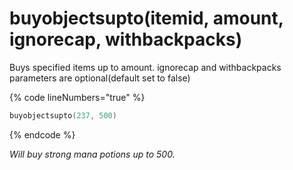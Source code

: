 # buyobjectsupto(itemid, amount, ignorecap, withbackpacks)

Buys specified items up to amount. ignorecap and withbackpacks parameters are optional(default set to false)

{% code lineNumbers="true" %}
```lua
buyobjectsupto(237, 500)
```

{% endcode %}

_Will buy strong mana potions up to 500._